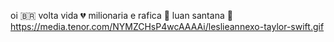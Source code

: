 oi 🇧🇷
volta vida 💔
milionaria e rafica 💸
luan santana 🎵
![]()
https://media.tenor.com/NYMZCHsP4wcAAAAi/leslieannexo-taylor-swift.gif
